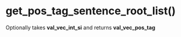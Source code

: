 # get\_pos\_tag\_sentence\_root\_list\(\)

Optionally takes **val\_vec\_int\_si** and returns **val\_vec\_pos\_tag**

